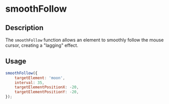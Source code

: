 # smoothFollow

## Description

The `smoothFollow` function allows an element to smoothly follow the mouse cursor, creating a "lagging" effect.

## Usage

```javascript
smoothFollow({
    targetElement: 'moon',
    interval: 35,
    targetElementPositionX: -20,
    targetElementPositionY: -20,
});
